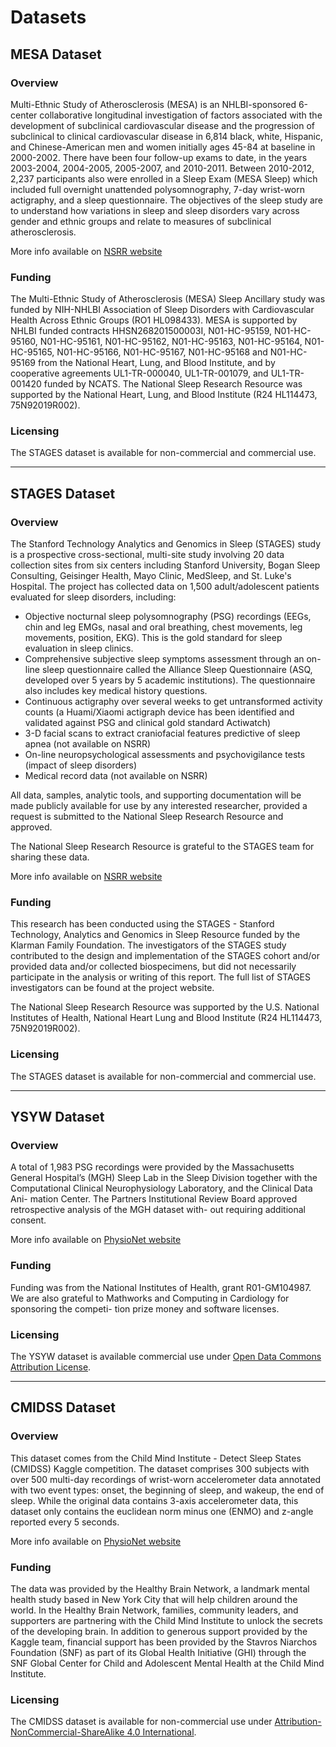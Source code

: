 # Datasets

## <span class="sk-h2-span">MESA Dataset</span>

### Overview

Multi-Ethnic Study of Atherosclerosis (MESA) is an NHLBI-sponsored 6-center collaborative longitudinal investigation of factors associated with the development of subclinical cardiovascular disease and the progression of subclinical to clinical cardiovascular disease in 6,814 black, white, Hispanic, and Chinese-American men and women initially ages 45-84 at baseline in 2000-2002. There have been four follow-up exams to date, in the years 2003-2004, 2004-2005, 2005-2007, and 2010-2011. Between 2010-2012, 2,237 participants also were enrolled in a Sleep Exam (MESA Sleep) which included full overnight unattended polysomnography, 7-day wrist-worn actigraphy, and a sleep questionnaire. The objectives of the sleep study are to understand how variations in sleep and sleep disorders vary across gender and ethnic groups and relate to measures of subclinical atherosclerosis.

More info available on [NSRR website](https://sleepdata.org/datasets/mesa)

### Funding

The Multi-Ethnic Study of Atherosclerosis (MESA) Sleep Ancillary study was funded by NIH-NHLBI Association of Sleep Disorders with Cardiovascular Health Across Ethnic Groups (RO1 HL098433). MESA is supported by NHLBI funded contracts HHSN268201500003I, N01-HC-95159, N01-HC-95160, N01-HC-95161, N01-HC-95162, N01-HC-95163, N01-HC-95164, N01-HC-95165, N01-HC-95166, N01-HC-95167, N01-HC-95168 and N01-HC-95169 from the National Heart, Lung, and Blood Institute, and by cooperative agreements UL1-TR-000040, UL1-TR-001079, and UL1-TR-001420 funded by NCATS. The National Sleep Research Resource was supported by the National Heart, Lung, and Blood Institute (R24 HL114473, 75N92019R002).

### Licensing

The STAGES dataset is available for non-commercial and commercial use.

---

## <span class="sk-h2-span">STAGES Dataset</span>

### Overview

The Stanford Technology Analytics and Genomics in Sleep (STAGES) study is a prospective cross-sectional, multi-site study involving 20 data collection sites from six centers including Stanford University, Bogan Sleep Consulting, Geisinger Health, Mayo Clinic, MedSleep, and St. Luke's Hospital. The project has collected data on 1,500 adult/adolescent patients evaluated for sleep disorders, including:

* Objective nocturnal sleep polysomnography (PSG) recordings (EEGs, chin and leg EMGs, nasal and oral breathing, chest movements, leg movements, position, EKG). This is the gold standard for sleep evaluation in sleep clinics.
* Comprehensive subjective sleep symptoms assessment through an on-line sleep questionnaire called the Alliance Sleep Questionnaire (ASQ, developed over 5 years by 5 academic institutions). The questionnaire also includes key medical history questions.
* Continuous actigraphy over several weeks to get untransformed activity counts (a Huami/Xiaomi actigraph device has been identified and validated against PSG and clinical gold standard Actiwatch)
* 3-D facial scans to extract craniofacial features predictive of sleep apnea (not available on NSRR)
* On-line neuropsychological assessments and psychovigilance tests (impact of sleep disorders)
* Medical record data (not available on NSRR)

All data, samples, analytic tools, and supporting documentation will be made publicly available for use by any interested researcher, provided a request is submitted to the National Sleep Research Resource and approved.

The National Sleep Research Resource is grateful to the STAGES team for sharing these data.

More info available on [NSRR website](https://sleepdata.org/datasets/stages)

### Funding

This research has been conducted using the STAGES - Stanford Technology, Analytics and Genomics in Sleep Resource funded by the Klarman Family Foundation. The investigators of the STAGES study contributed to the design and implementation of the STAGES cohort and/or provided data and/or collected biospecimens, but did not necessarily participate in the analysis or writing of this report. The full list of STAGES investigators can be found at the project website.

The National Sleep Research Resource was supported by the U.S. National Institutes of Health, National Heart Lung and Blood Institute (R24 HL114473, 75N92019R002).

### Licensing

The STAGES dataset is available for non-commercial and commercial use.

---

## <span class="sk-h2-span">YSYW Dataset</span>

### Overview

A total of 1,983 PSG recordings were provided by the Massachusetts General Hospital’s (MGH) Sleep Lab in the Sleep Division together with the Computational Clinical Neurophysiology Laboratory, and the Clinical Data Ani- mation Center. The Partners Institutional Review Board approved retrospective analysis of the MGH dataset with- out requiring additional consent.

More info available on [PhysioNet website](https://physionet.org/content/challenge-2018/1.0.0)

### Funding

Funding was from the National Institutes of Health, grant R01-GM104987. We are also grateful to Mathworks and Computing in Cardiology for sponsoring the competi- tion prize money and software licenses.

### Licensing

The YSYW dataset is available commercial use under [Open Data Commons Attribution License](https://physionet.org/content/challenge-2018/view-license/1.0.0/).


---

## <span class="sk-h2-span">CMIDSS Dataset</span>

### Overview

This dataset comes from the Child Mind Institute - Detect Sleep States (CMIDSS) Kaggle competition. The dataset comprises 300 subjects with over 500 multi-day recordings of wrist-worn accelerometer data annotated with two event types: onset, the beginning of sleep, and wakeup, the end of sleep. While the original data contains 3-axis accelerometer data, this dataset only contains the euclidean norm minus one (ENMO) and z-angle reported every 5 seconds.

More info available on [PhysioNet website](https://physionet.org/content/challenge-2018/1.0.0)

### Funding

The data was provided by the Healthy Brain Network, a landmark mental health study based in New York City that will help children around the world. In the Healthy Brain Network, families, community leaders, and supporters are partnering with the Child Mind Institute to unlock the secrets of the developing brain. In addition to generous support provided by the Kaggle team, financial support has been provided by the Stavros Niarchos Foundation (SNF) as part of its Global Health Initiative (GHI) through the SNF Global Center for Child and Adolescent Mental Health at the Child Mind Institute.

### Licensing

The CMIDSS dataset is available for non-commercial use under [Attribution-NonCommercial-ShareAlike 4.0 International](https://creativecommons.org/licenses/by-nc-sa/4.0/).
